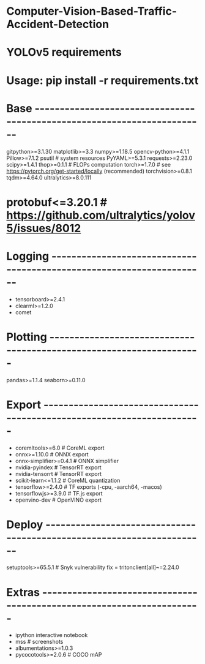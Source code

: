 # Computer-Vision-Based-Traffic-Accident-Detection


# YOLOv5 requirements
# Usage: pip install -r requirements.txt

# Base ------------------------------------------------------------------------
gitpython>=3.1.30
matplotlib>=3.3
numpy>=1.18.5
opencv-python>=4.1.1
Pillow>=7.1.2
psutil  # system resources
PyYAML>=5.3.1
requests>=2.23.0
scipy>=1.4.1
thop>=0.1.1  # FLOPs computation
torch>=1.7.0  # see https://pytorch.org/get-started/locally (recommended)
torchvision>=0.8.1
tqdm>=4.64.0
ultralytics>=8.0.111
# protobuf<=3.20.1  # https://github.com/ultralytics/yolov5/issues/8012

# Logging ---------------------------------------------------------------------
- tensorboard>=2.4.1
- clearml>=1.2.0
- comet

# Plotting --------------------------------------------------------------------
pandas>=1.1.4
seaborn>=0.11.0

# Export ----------------------------------------------------------------------
- coremltools>=6.0  # CoreML export
- onnx>=1.10.0  # ONNX export
- onnx-simplifier>=0.4.1  # ONNX simplifier
- nvidia-pyindex  # TensorRT export
- nvidia-tensorrt  # TensorRT export
- scikit-learn<=1.1.2  # CoreML quantization
- tensorflow>=2.4.0  # TF exports (-cpu, -aarch64, -macos)
- tensorflowjs>=3.9.0  # TF.js export
- openvino-dev  # OpenVINO export

# Deploy ----------------------------------------------------------------------
setuptools>=65.5.1 # Snyk vulnerability fix
= tritonclient[all]~=2.24.0

# Extras ----------------------------------------------------------------------
- ipython   interactive notebook
- mss  # screenshots
- albumentations>=1.0.3
- pycocotools>=2.0.6  # COCO mAP
